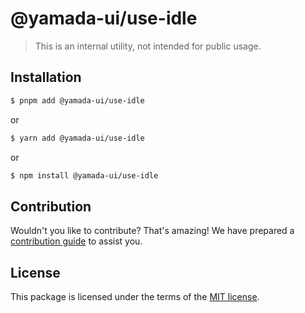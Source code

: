 # @yamada-ui/use-idle

> This is an internal utility, not intended for public usage.

## Installation

```sh
$ pnpm add @yamada-ui/use-idle
```

or

```sh
$ yarn add @yamada-ui/use-idle
```

or

```sh
$ npm install @yamada-ui/use-idle
```

## Contribution

Wouldn't you like to contribute? That's amazing! We have prepared a [contribution guide](https://github.com/yamada-ui/yamada-ui/blob/main/CONTRIBUTING.md) to assist you.

## License

This package is licensed under the terms of the
[MIT license](https://github.com/yamada-ui/yamada-ui/blob/main/LICENSE).
